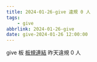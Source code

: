 ```yaml
---
title: 2024-01-26-give 違規 0 人
tags:
    - give
abbrlink: 2024-01-26-give
date: give-2024-01-26 12:00:00
---
```

give 板 [板規連結](https://www.ptt.cc/bbs/give/M.1612495900.A.C32.html)
昨天違規 0 人
